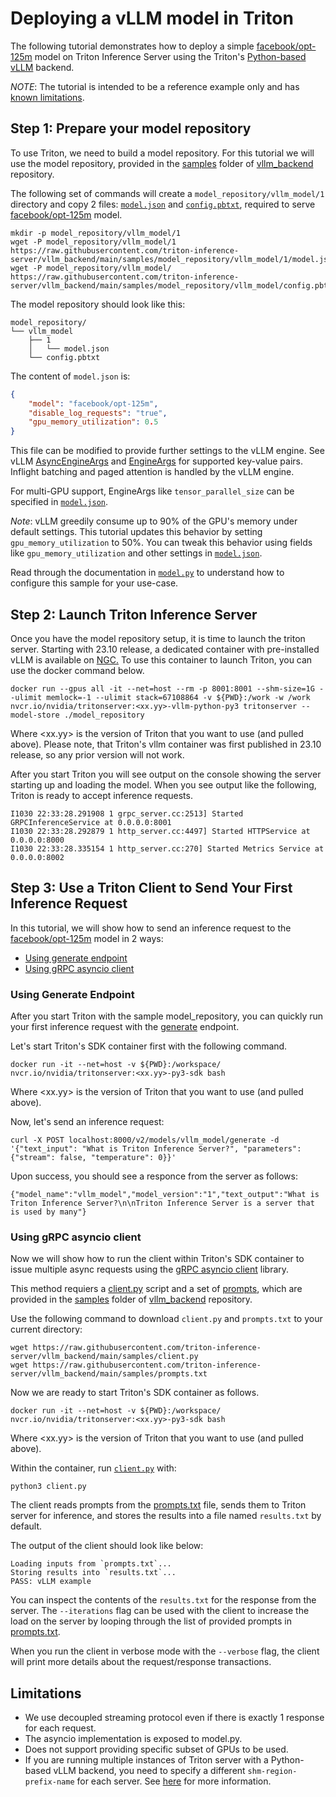 <!--
# Copyright 2023, NVIDIA CORPORATION & AFFILIATES. All rights reserved.
#
# Redistribution and use in source and binary forms, with or without
# modification, are permitted provided that the following conditions
# are met:
#  * Redistributions of source code must retain the above copyright
#    notice, this list of conditions and the following disclaimer.
#  * Redistributions in binary form must reproduce the above copyright
#    notice, this list of conditions and the following disclaimer in the
#    documentation and/or other materials provided with the distribution.
#  * Neither the name of NVIDIA CORPORATION nor the names of its
#    contributors may be used to endorse or promote products derived
#    from this software without specific prior written permission.
#
# THIS SOFTWARE IS PROVIDED BY THE COPYRIGHT HOLDERS ``AS IS'' AND ANY
# EXPRESS OR IMPLIED WARRANTIES, INCLUDING, BUT NOT LIMITED TO, THE
# IMPLIED WARRANTIES OF MERCHANTABILITY AND FITNESS FOR A PARTICULAR
# PURPOSE ARE DISCLAIMED.  IN NO EVENT SHALL THE COPYRIGHT OWNER OR
# CONTRIBUTORS BE LIABLE FOR ANY DIRECT, INDIRECT, INCIDENTAL, SPECIAL,
# EXEMPLARY, OR CONSEQUENTIAL DAMAGES (INCLUDING, BUT NOT LIMITED TO,
# PROCUREMENT OF SUBSTITUTE GOODS OR SERVICES; LOSS OF USE, DATA, OR
# PROFITS; OR BUSINESS INTERRUPTION) HOWEVER CAUSED AND ON ANY THEORY
# OF LIABILITY, WHETHER IN CONTRACT, STRICT LIABILITY, OR TORT
# (INCLUDING NEGLIGENCE OR OTHERWISE) ARISING IN ANY WAY OUT OF THE USE
# OF THIS SOFTWARE, EVEN IF ADVISED OF THE POSSIBILITY OF SUCH DAMAGE.
-->


# Deploying a vLLM model in Triton

The following tutorial demonstrates how to deploy a simple
[facebook/opt-125m](https://huggingface.co/facebook/opt-125m) model on
Triton Inference Server using the Triton's 
[Python-based](https://github.com/triton-inference-server/backend/blob/main/docs/python_based_backends.md#python-based-backends) 
[vLLM](https://github.com/triton-inference-server/vllm_backend/tree/main) 
backend.

*NOTE*: The tutorial is intended to be a reference example only and has [known limitations](#limitations).


## Step 1: Prepare your model repository

To use Triton, we need to build a model repository. For this tutorial we will 
use the model repository, provided in the [samples](https://github.com/triton-inference-server/vllm_backend/tree/main/samples) 
folder of [vllm_backend](https://github.com/triton-inference-server/vllm_backend/tree/main) 
repository. 

The following set of commands will create a `model_repository/vllm_model/1` 
directory and copy 2 files: 
[`model.json`](https://github.com/triton-inference-server/vllm_backend/blob/main/samples/model_repository/vllm_model/1/model.json) 
and 
[`config.pbtxt`](https://github.com/triton-inference-server/vllm_backend/blob/main/samples/model_repository/vllm_model/config.pbtxt), 
required to serve [facebook/opt-125m](https://huggingface.co/facebook/opt-125m) model.
```
mkdir -p model_repository/vllm_model/1
wget -P model_repository/vllm_model/1 https://raw.githubusercontent.com/triton-inference-server/vllm_backend/main/samples/model_repository/vllm_model/1/model.json
wget -P model_repository/vllm_model/ https://raw.githubusercontent.com/triton-inference-server/vllm_backend/main/samples/model_repository/vllm_model/config.pbtxt
```

The model repository should look like this:
```
model_repository/
└── vllm_model
    ├── 1
    │   └── model.json
    └── config.pbtxt
```

The content of `model.json` is:

```json
{
    "model": "facebook/opt-125m",
    "disable_log_requests": "true",
    "gpu_memory_utilization": 0.5
}
```

This file can be modified to provide further settings to the vLLM engine. See vLLM
[AsyncEngineArgs](https://github.com/vllm-project/vllm/blob/32b6816e556f69f1672085a6267e8516bcb8e622/vllm/engine/arg_utils.py#L165)
and
[EngineArgs](https://github.com/vllm-project/vllm/blob/32b6816e556f69f1672085a6267e8516bcb8e622/vllm/engine/arg_utils.py#L11)
for supported key-value pairs. Inflight batching and paged attention is handled 
by the vLLM engine.

For multi-GPU support, EngineArgs like `tensor_parallel_size` can be specified 
in [`model.json`](https://github.com/triton-inference-server/vllm_backend/blob/main/samples/model_repository/vllm_model/1/model.json).

*Note*: vLLM greedily consume up to 90% of the GPU's memory under default settings.
This tutorial updates this behavior by setting `gpu_memory_utilization` to 50%.
You can tweak this behavior using fields like `gpu_memory_utilization` and other settings
in [`model.json`](https://github.com/triton-inference-server/vllm_backend/blob/main/samples/model_repository/vllm_model/1/model.json).

Read through the documentation in [`model.py`](https://github.com/triton-inference-server/vllm_backend/blob/main/src/model.py) 
to understand how to configure this sample for your use-case.

## Step 2: Launch Triton Inference Server

Once you have the model repository setup, it is time to launch the triton server.
Starting with 23.10 release, a dedicated container with pre-installed vLLM
is available on [NGC.](https://catalog.ngc.nvidia.com/orgs/nvidia/containers/tritonserver)
To use this container to launch Triton, you can use the docker command below.
```
docker run --gpus all -it --net=host --rm -p 8001:8001 --shm-size=1G --ulimit memlock=-1 --ulimit stack=67108864 -v ${PWD}:/work -w /work nvcr.io/nvidia/tritonserver:<xx.yy>-vllm-python-py3 tritonserver --model-store ./model_repository
```
Where \<xx.yy\> is the version of Triton that you want to use (and
pulled above). Please note, that Triton's vllm container was first published 
in 23.10 release, so any prior version will not work.

After you start Triton you will see output on the console showing 
the server starting up and loading the model. When you see output 
like the following, Triton is ready to accept inference requests.

```
I1030 22:33:28.291908 1 grpc_server.cc:2513] Started GRPCInferenceService at 0.0.0.0:8001
I1030 22:33:28.292879 1 http_server.cc:4497] Started HTTPService at 0.0.0.0:8000
I1030 22:33:28.335154 1 http_server.cc:270] Started Metrics Service at 0.0.0.0:8002
```

## Step 3: Use a Triton Client to Send Your First Inference Request

In this tutorial, we will show how to send an inference request to the 
[facebook/opt-125m](https://huggingface.co/facebook/opt-125m) model in 2 ways:

* [Using generate endpoint](#using-generate-endpoint)
* [Using gRPC asyncio client](#using-grpc-asyncio-client)

### Using Generate Endpoint
After you start Triton with the sample model_repository, 
you can quickly run your first inference request with the 
[generate](https://github.com/triton-inference-server/server/blob/main/docs/protocol/extension_generate.md) 
endpoint.

Let's start Triton's SDK container first with the following command.
```
docker run -it --net=host -v ${PWD}:/workspace/ nvcr.io/nvidia/tritonserver:<xx.yy>-py3-sdk bash
```
Where \<xx.yy\> is the version of Triton that you want to use (and
pulled above).

Now, let's send an inference request:
```
curl -X POST localhost:8000/v2/models/vllm_model/generate -d '{"text_input": "What is Triton Inference Server?", "parameters": {"stream": false, "temperature": 0}}'
```

Upon success, you should see a responce from the server as follows:
```
{"model_name":"vllm_model","model_version":"1","text_output":"What is Triton Inference Server?\n\nTriton Inference Server is a server that is used by many"}
```

### Using gRPC asyncio client
Now we will show how to run the client within Triton's SDK container 
to issue multiple async requests using the
[gRPC asyncio client](https://github.com/triton-inference-server/client/blob/main/src/python/library/tritonclient/grpc/aio/__init__.py)
library.

This method requiers a
[client.py](https://github.com/triton-inference-server/vllm_backend/blob/main/samples/client.py) 
script and a set of 
[prompts](https://github.com/triton-inference-server/vllm_backend/blob/main/samples/prompts.txt), 
which are provided in the 
[samples](https://github.com/triton-inference-server/vllm_backend/tree/main/samples) 
folder of 
[vllm_backend](https://github.com/triton-inference-server/vllm_backend/tree/main) 
repository.

Use the following command to download `client.py` and `prompts.txt` to your 
current directory:
``` 
wget https://raw.githubusercontent.com/triton-inference-server/vllm_backend/main/samples/client.py
wget https://raw.githubusercontent.com/triton-inference-server/vllm_backend/main/samples/prompts.txt
```

Now we are ready to start Triton's SDK container as follows.
```
docker run -it --net=host -v ${PWD}:/workspace/ nvcr.io/nvidia/tritonserver:<xx.yy>-py3-sdk bash
```
Where \<xx.yy\> is the version of Triton that you want to use (and pulled above).

Within the container, run 
[`client.py`](https://github.com/triton-inference-server/vllm_backend/blob/main/samples/client.py) 
with:
```
python3 client.py
```

The client reads prompts from the 
[prompts.txt](https://github.com/triton-inference-server/vllm_backend/blob/main/samples/prompts.txt) 
file, sends them to Triton server for
inference, and stores the results into a file named `results.txt` by default.

The output of the client should look like below:

```
Loading inputs from `prompts.txt`...
Storing results into `results.txt`...
PASS: vLLM example
```

You can inspect the contents of the `results.txt` for the response 
from the server. The `--iterations` flag can be used with the client 
to increase the load on the server by looping through the list of
provided prompts in 
[prompts.txt](https://github.com/triton-inference-server/vllm_backend/blob/main/samples/prompts.txt).

When you run the client in verbose mode with the `--verbose` flag, 
the client will print more details about the request/response transactions.

## Limitations

- We use decoupled streaming protocol even if there is exactly 1 response for each request.
- The asyncio implementation is exposed to model.py.
- Does not support providing specific subset of GPUs to be used.
- If you are running multiple instances of Triton server with 
a Python-based vLLM backend, you need to specify a different 
`shm-region-prefix-name` for each server. See
[here](https://github.com/triton-inference-server/python_backend#running-multiple-instances-of-triton-server)
for more information.
